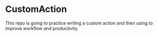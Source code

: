 # CustomAction
This repo is going to practice writing a custom action and then using to improve workflow and productivity.
